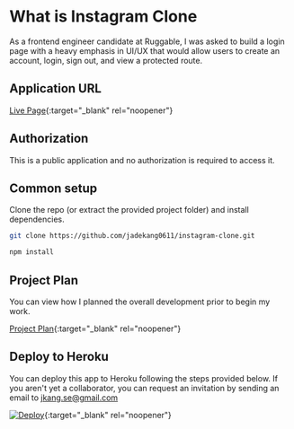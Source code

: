 # What is Instagram Clone

As a frontend engineer candidate at Ruggable, I was asked to
build a login page with a heavy emphasis in UI/UX that would
allow users to create an account, login, sign out, and view a
protected route.

## Application URL

[Live Page](https://google.com){:target="\_blank" rel="noopener"}

## Authorization

This is a public application and no authorization is required
to access it.

## Common setup

Clone the repo (or extract the provided project folder) and install dependencies.

```bash
git clone https://github.com/jadekang0611/instagram-clone.git

npm install
```

## Project Plan

You can view how I planned the overall development prior to begin my work.

[Project Plan](https://trello.com/b/2WodmouG/instagramclone){:target="\_blank" rel="noopener"}

## Deploy to Heroku

You can deploy this app to Heroku following the steps provided below. If you aren't yet a collaborator, you can request an invitation by sending an email to jkang.se@gmail.com

[![Deploy](https://www.herokucdn.com/deploy/button.svg)](https://devcenter.heroku.com/articles/collab){:target="\_blank" rel="noopener"}
